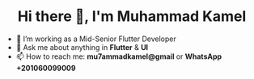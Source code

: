 <h1 align="center">Hi there 👋, I'm Muhammad Kamel</h1>

- 🔭 I’m working as a Mid-Senior Flutter Developer
- 💬 Ask me about anything in **Flutter** & **UI**
- 📫 How to reach me: **mu7ammadkamel@gmail** or **WhatsApp +201060099009**
